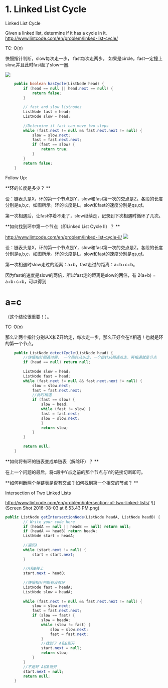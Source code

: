# 1. Linked List Cycle
Linked List Cycle

Given a linked list, determine if it has a cycle in it.
http://www.lintcode.com/en/problem/linked-list-cycle/


TC: O(n)

快慢指针判断，slow每次走一步， fast每次走两步， 如果是circle，fast一定撞上slow,并且此时fast超了slow一圈.



![](http://images.cnitblog.com/blog/354747/201311/05171805-64db9f059a1641e7afaf3dd8223c4fe7.jpg)


```java
    public boolean hasCycle(ListNode head) {  
        if (head == null || head.next == null) {
            return false;
        }
        
        // fast and slow listnodes
        ListNode fast = head;
        ListNode slow = head;
        
        //Determine if fast can move two steps
        while (fast.next != null && fast.next.next != null) {
            slow = slow.next;
            fast = fast.next.next;
            if (fast == slow) {
                return true;
            }
        }
        return false;
    }
```

Follow Up:

**环的长度是多少？
**

设：链表头是X，环的第一个节点是Y，slow和fast第一次的交点是Z。各段的长度分别是a,b,c，如图所示。环的长度是L。slow和fast的速度分别是qs,qf。

第一次相遇后，让fast停着不走了，slow继续走，记录到下次相遇时循环了几次。

**如何找到环中第一个节点（即Linked List Cycle II）？
**

http://www.lintcode.com/en/problem/linked-list-cycle-ii/
![](http://images.cnitblog.com/blog/354747/201311/05171805-64db9f059a1641e7afaf3dd8223c4fe7.jpg)

设：链表头是X，环的第一个节点是Y，slow和fast第一次的交点是Z。各段的长度分别是a,b,c，如图所示。环的长度是L。slow和fast的速度分别是qs,qf。

第一次相遇时slow走过的距离：a+b，fast走过的距离：a+b+c+b。

因为fast的速度是slow的两倍，所以fast走的距离是slow的两倍，有 2(a+b) = a+b+c+b，可以得到
# **a=c**

（这个结论很重要！）。

TC: O(n)

那么让两个指针分别从X和Z开始走，每次走一步，那么正好会在Y相遇！也就是环的第一个节点。

```java
    public ListNode detectCycle(ListNode head) {  
        //快慢指针相遇时候， 一个指针从头走，一个指针从相遇点走，再相遇就是节点
        if (head == null) return null;
        
        ListNode slow = head;
        ListNode fast = head;
        while (fast.next != null && fast.next.next != null) {
            slow = slow.next;
            fast = fast.next.next;
            //此时相遇
            if (fast == slow) {
                slow = head;
                while (fast != slow) {
                fast = fast.next;
                slow = slow.next;
                }
                return slow;
            }
        }
        
        return null;
    }
```

**如何将有环的链表变成单链表（解除环）？
**

在上一个问题的最后，将c段中Y点之前的那个节点与Y的链接切断即可。

**如何判断两个单链表是否有交点？如何找到第一个相交的节点？
**

 Intersection of Two Linked Lists

http://www.lintcode.com/en/problem/intersection-of-two-linked-lists/
![](Screen Shot 2016-08-03 at 6.53.43 PM.png)

```java
public ListNode getIntersectionNode(ListNode headA, ListNode headB) {
        // Write your code here
        if (headA == null || headB == null) return null;
        if (headA == headB) return headA;
        ListNode start = headA;
        
        //遍历A
        while (start.next != null) {
            start = start.next;
        }
        
        //A和B接上
        start.next = headB;
        
        //快慢指针判断有没有环
        ListNode fast = headA;
        ListNode slow = headA;
        
        while (fast.next != null && fast.next.next != null) {
            slow = slow.next;
            fast = fast.next.next;
            if (slow == fast) {
                slow = headA;
                while (slow != fast) {
                    slow = slow.next;
                    fast = fast.next;
                }
                //找到了 A和B断开
                start.next = null;
                return slow;
            }
        }
        //不是环 A和B断开
        start.next = null;
        return null;
    } 
```
